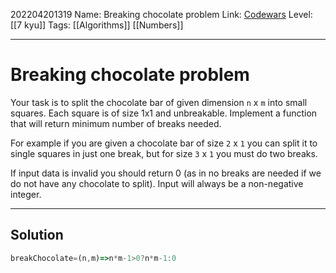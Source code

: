 202204201319
Name: Breaking chocolate problem
Link: [Codewars](https://www.codewars.com/kata/534ea96ebb17181947000ada)
Level: [[7 kyu]]
Tags: [[Algorithms]] [[Numbers]]

---

# Breaking chocolate problem

Your task is to split the chocolate bar of given dimension `n` x `m` into small squares. Each square is of size 1x1 and unbreakable. Implement a function that will return minimum number of breaks needed.

For example if you are given a chocolate bar of size `2` x `1` you can split it to single squares in just one break, but for size `3` x `1` you must do two breaks.

If input data is invalid you should return 0 (as in no breaks are needed if we do not have any chocolate to split). Input will always be a non-negative integer.

---

## Solution

``` javascript
breakChocolate=(n,m)=>n*m-1>0?n*m-1:0
```
